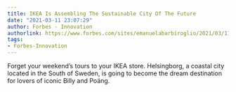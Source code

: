 ```yaml
---
title: IKEA Is Assembling The Sustainable City Of The Future
date: "2021-03-11 23:07:29"
author: Forbes - Innovation
authorlink: https://www.forbes.com/sites/emanuelabarbiroglio/2021/03/11/ikea-is-assembling-the-sustainable-city-of-the-future/
tags:
- Forbes-Innovation
---
```

Forget your weekend’s tours to your IKEA store. Helsingborg, a coastal city located in the South of Sweden, is going to become the dream destination for lovers of iconic Billy and Poäng.
